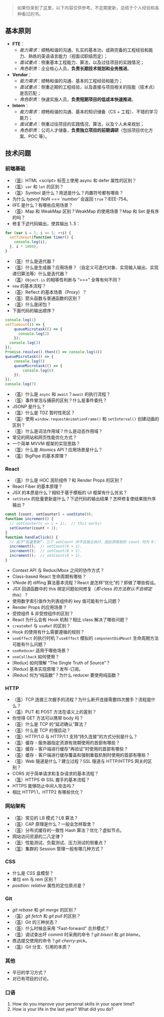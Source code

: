 > 如果你来到了这里，以下内容仅供参考。不定期更新，总结于个人经验和各种看过的书。


## 基本原则

* **FTE**：
  * *能力需求*：顺畅和谐的沟通、扎实的基本功、成熟完备的工程经验和能力、熟练的英语语言能力（视面试职级而定）；
  * *面试重点*：侧重基本工程能力、算法，以及过往项目的实践情况；
  * *角色职责*：企业核心人员，**负责长期技术规划和业务推进**。
* **Vendor**：
  * *能力需求*：顺畅和谐的沟通、基本的工程经验和能力；
  * *面试重点*：侧重近期的工程经验，以及直接与项目相关的技能（技术点）是否匹配；
  * *角色职责*：快速实施人员，**负责短期项目的低成本快速推进**。
* **Intern**：
  * *能力需求*：顺畅和谐的沟通、基本的知识储备（CS + 工程）、不错的学习能力；
  * *面试重点*：侧重过往项目的实践情况、算法，以及个人未来规划；
  * *角色职责*：公司人才储备，**负责独立项目的前期调研**（包括项目优化方案、POC 等）。

## 技术问题

### 前端基础

* （<a target="_blank" href="https://yhspy.com/2020/12/08/%E3%80%8AJavaScript-%E9%AB%98%E7%BA%A7%E7%A8%8B%E5%BA%8F%E8%AE%BE%E8%AE%A1%EF%BC%88%E7%AC%AC%E5%9B%9B%E7%89%88%EF%BC%89%E3%80%8B%E8%AF%BB%E4%B9%A6%E7%AC%94%E8%AE%B0%EF%BC%88%E7%AC%AC-1-7-%E7%AB%A0%EF%BC%89/#93">答</a>）HTML \<script\> 标签上使用 async 和 defer 属性的区别？
* （<a target="_blank" href="https://yhspy.com/2020/12/08/%E3%80%8AJavaScript-%E9%AB%98%E7%BA%A7%E7%A8%8B%E5%BA%8F%E8%AE%BE%E8%AE%A1%EF%BC%88%E7%AC%AC%E5%9B%9B%E7%89%88%EF%BC%89%E3%80%8B%E8%AF%BB%E4%B9%A6%E7%AC%94%E8%AE%B0%EF%BC%88%E7%AC%AC-1-7-%E7%AB%A0%EF%BC%89/#126">答</a>）`var` 和 `let` 的区别？
* （<a target="_blank" href="https://yhspy.com/2020/12/08/%E3%80%8AJavaScript-%E9%AB%98%E7%BA%A7%E7%A8%8B%E5%BA%8F%E8%AE%BE%E8%AE%A1%EF%BC%88%E7%AC%AC%E5%9B%9B%E7%89%88%EF%BC%89%E3%80%8B%E8%AF%BB%E4%B9%A6%E7%AC%94%E8%AE%B0%EF%BC%88%E7%AC%AC-1-7-%E7%AB%A0%EF%BC%89/#171">答</a>）Symbol 是什么？用途是什么？内置符号都有哪些？
* 为什么 *typeof NaN === ‘number’* 会返回 `true`？IEEE-754。
* IIFE 是什么？有哪些应用场景？
* （<a target="_blank" href="https://yhspy.com/2020/12/08/%E3%80%8AJavaScript-%E9%AB%98%E7%BA%A7%E7%A8%8B%E5%BA%8F%E8%AE%BE%E8%AE%A1%EF%BC%88%E7%AC%AC%E5%9B%9B%E7%89%88%EF%BC%89%E3%80%8B%E8%AF%BB%E4%B9%A6%E7%AC%94%E8%AE%B0%EF%BC%88%E7%AC%AC-1-7-%E7%AB%A0%EF%BC%89/#440">答</a>）Map 和 WeakMap 区别？WeakMap 的使用场景？Map 和 Set 是有序的吗？
* 修复下述代码输出，使其输出 1..5：

```javascript
for (var i = 1; i <= 5; ++i) {
  setTimeout(function timer() {
    console.log(i);
  }, i * 1000);
}
```

* （<a target="_blank" href="https://yhspy.com/2020/12/08/%E3%80%8AJavaScript-%E9%AB%98%E7%BA%A7%E7%A8%8B%E5%BA%8F%E8%AE%BE%E8%AE%A1%EF%BC%88%E7%AC%AC%E5%9B%9B%E7%89%88%EF%BC%89%E3%80%8B%E8%AF%BB%E4%B9%A6%E7%AC%94%E8%AE%B0%EF%BC%88%E7%AC%AC-1-7-%E7%AB%A0%EF%BC%89/#482">答</a>）什么是迭代器？
* （<a target="_blank" href="https://yhspy.com/2020/12/08/%E3%80%8AJavaScript-%E9%AB%98%E7%BA%A7%E7%A8%8B%E5%BA%8F%E8%AE%BE%E8%AE%A1%EF%BC%88%E7%AC%AC%E5%9B%9B%E7%89%88%EF%BC%89%E3%80%8B%E8%AF%BB%E4%B9%A6%E7%AC%94%E8%AE%B0%EF%BC%88%E7%AC%AC-1-7-%E7%AB%A0%EF%BC%89/#499">答</a>）什么是生成器？应用场景？（自定义可迭代对象、实现输入输出、实现递归算法等）什么是迭代器？
* （<a target="_blank" href="https://yhspy.com/2020/12/14/%E3%80%8AJavaScript-%E9%AB%98%E7%BA%A7%E7%A8%8B%E5%BA%8F%E8%AE%BE%E8%AE%A1%EF%BC%88%E7%AC%AC%E5%9B%9B%E7%89%88%EF%BC%89%E3%80%8B%E8%AF%BB%E4%B9%A6%E7%AC%94%E8%AE%B0%EF%BC%88%E7%AC%AC-8-11-%E7%AB%A0%EF%BC%89/#540">答</a>）`Object.is` 的相等性判断与 “===” 全等有何不同？
* `new` 的基本流程？
* （<a target="_blank" href="https://yhspy.com/2020/12/14/%E3%80%8AJavaScript-%E9%AB%98%E7%BA%A7%E7%A8%8B%E5%BA%8F%E8%AE%BE%E8%AE%A1%EF%BC%88%E7%AC%AC%E5%9B%9B%E7%89%88%EF%BC%89%E3%80%8B%E8%AF%BB%E4%B9%A6%E7%AC%94%E8%AE%B0%EF%BC%88%E7%AC%AC-8-11-%E7%AB%A0%EF%BC%89/#661">答</a>）Reflect 的基本场景（Proxy）？
* （<a target="_blank" href="https://yhspy.com/2020/12/14/%E3%80%8AJavaScript-%E9%AB%98%E7%BA%A7%E7%A8%8B%E5%BA%8F%E8%AE%BE%E8%AE%A1%EF%BC%88%E7%AC%AC%E5%9B%9B%E7%89%88%EF%BC%89%E3%80%8B%E8%AF%BB%E4%B9%A6%E7%AC%94%E8%AE%B0%EF%BC%88%E7%AC%AC-8-11-%E7%AB%A0%EF%BC%89/#707">答</a>）箭头函数与普通函数的区别？
* （<a target="_blank" href="https://yhspy.com/2020/12/14/%E3%80%8AJavaScript-%E9%AB%98%E7%BA%A7%E7%A8%8B%E5%BA%8F%E8%AE%BE%E8%AE%A1%EF%BC%88%E7%AC%AC%E5%9B%9B%E7%89%88%EF%BC%89%E3%80%8B%E8%AF%BB%E4%B9%A6%E7%AC%94%E8%AE%B0%EF%BC%88%E7%AC%AC-8-11-%E7%AB%A0%EF%BC%89/#707">答</a>）什么是闭包？
* 下面代码的输出顺序？

```javascript
console.log(1)
setTimeout(() => {
    queueMicrotask(() => {
      console.log(2)
    });
  console.log(3)
});
Promise.resolve().then(() => console.log(4))
queueMicrotask(() => {
    console.log(5)
    queueMicrotask(() => {
        console.log(6)
    });
});
console.log(7)
```

* （<a target="_blank" href="https://yhspy.com/2020/12/14/%E3%80%8AJavaScript-%E9%AB%98%E7%BA%A7%E7%A8%8B%E5%BA%8F%E8%AE%BE%E8%AE%A1%EF%BC%88%E7%AC%AC%E5%9B%9B%E7%89%88%EF%BC%89%E3%80%8B%E8%AF%BB%E4%B9%A6%E7%AC%94%E8%AE%B0%EF%BC%88%E7%AC%AC-8-11-%E7%AB%A0%EF%BC%89/#840">答</a>）什么是 `async` 和 `await`？`await` 的执行流程？
* （<a target="_blank" href="https://yhspy.com/2020/12/18/%E3%80%8AJavaScript-%E9%AB%98%E7%BA%A7%E7%A8%8B%E5%BA%8F%E8%AE%BE%E8%AE%A1%EF%BC%88%E7%AC%AC%E5%9B%9B%E7%89%88%EF%BC%89%E3%80%8B%E8%AF%BB%E4%B9%A6%E7%AC%94%E8%AE%B0%EF%BC%88%E7%AC%AC-12-17-%E7%AB%A0%EF%BC%89/#1176">答</a>）事件冒泡与捕获的区别？什么是事件委托？
* JSONP 是什么？
* （<a target="_blank" href="https://yhspy.com/2020/12/08/%E3%80%8AJavaScript-%E9%AB%98%E7%BA%A7%E7%A8%8B%E5%BA%8F%E8%AE%BE%E8%AE%A1%EF%BC%88%E7%AC%AC%E5%9B%9B%E7%89%88%EF%BC%89%E3%80%8B%E8%AF%BB%E4%B9%A6%E7%AC%94%E8%AE%B0%EF%BC%88%E7%AC%AC-1-7-%E7%AB%A0%EF%BC%89/#278">答</a>）什么是 TDZ 暂时性死区？
* （<a target="_blank" href="https://yhspy.com/2020/12/24/%E3%80%8AJavaScript-%E9%AB%98%E7%BA%A7%E7%A8%8B%E5%BA%8F%E8%AE%BE%E8%AE%A1%EF%BC%88%E7%AC%AC%E5%9B%9B%E7%89%88%EF%BC%89%E3%80%8B%E8%AF%BB%E4%B9%A6%E7%AC%94%E8%AE%B0%EF%BC%88%E7%AC%AC-18-28-%E7%AB%A0%EF%BC%89/#1317">答</a>）使用 `window.requestAnimationFrame()` 和 `setInterval()` 创建动画的区别？
* （<a target="_blank" href="https://yhspy.com/2021/02/05/%E3%80%8A%E4%BD%A0%E4%B8%8D%E7%9F%A5%E9%81%93%E7%9A%84%20JavaScript%E3%80%8B%E8%AF%BB%E4%B9%A6%E7%AC%94%E8%AE%B0%EF%BC%88%E4%B8%8A%EF%BC%89/#14">答</a>）什么是词法作用域？什么是动态作用域？
* 常见的网站和网页性能优化方式？
* 一个简单 MVVM 框架的实现思路？
* （<a target="_blank" href="https://yhspy.com/2020/12/24/%E3%80%8AJavaScript-%E9%AB%98%E7%BA%A7%E7%A8%8B%E5%BA%8F%E8%AE%BE%E8%AE%A1%EF%BC%88%E7%AC%AC%E5%9B%9B%E7%89%88%EF%BC%89%E3%80%8B%E8%AF%BB%E4%B9%A6%E7%AC%94%E8%AE%B0%EF%BC%88%E7%AC%AC-18-28-%E7%AB%A0%EF%BC%89/#1452">答</a>）什么是 Atomics API？应用场景是什么？
* （<a target="_blank" href="https://yhspy.com/2017/04/24/BigPipe-%E5%8E%9F%E7%90%86%E5%AE%9E%E7%8E%B0%E4%B8%8E%E4%BD%BF%E7%94%A8%E5%9C%BA%E6%99%AF%E5%88%86%E6%9E%90/">答</a>）BigPipe 的基本原理？


### React

* （<a target="_blank" href="https://yhspy.com/2019/04/26/React-%E7%9F%A5%E8%AF%86%E7%82%B9%E6%95%B4%E7%90%86/">答</a>）什么是 HOC 高阶组件？和 Render Props 的区别？
* React Fiber 的基本原理？
* JSX 的本质是什么？相较于基于模板的 UI 框架有什么优劣？
* `setState` 的批量更新是什么？下述代码的输出结果？怎样修复使结果按升序输出？

```javascript
const [count, setCounter] = useState(0);
function increment() {
  // setCounter(c => c + 1);  // this works!
  setCounter(count + 1);
}
function handleClick() {
  // 由于“批量更新”，三个 setCount 并不会独立执行，因此获取到的 count 均为 0；
  increment();  // setCount(0 + 1).
  increment();  // setCount(0 + 1).
  increment();  // setCount(0 + 1).
}
```

* Context API 与 Redux/Mbox 之间的协作方式？
* Class-based React 生命周期有哪些？
* VNode 的 diffing 算法基本流程？React 是怎样“优化”的？即做了哪些假设。
* JSX 回调函数中的 this 绑定问题如何修复（*即 class 的方法默认不会绑定 this*）？
* 使用数字索引值作为列表组件的 key 值可能有什么问题？
* Render Props 的应用场景？
* 受控组件 & 非受控组件的区别？
* React 为什么会有 Hook 机制？相比 class 解决了哪些问题？
* `createRef` 与 `useRef` 的区别？
* Hook 的使用有什么需要遵循的规则？
* `useEffect` 的执行时机？`useEffect` 模拟的 `componentDidMount` 生命周期方法可能有什么问题？
* `useReducer` 适用于哪些场景？
* `useCallback` 如何使用？
* [Redux] 如何理解 “The Single Truth of Source”？
* [Redux] 基本实现原理？发布-订阅。
* [Redux] 何为“纯函数”？为什么 reducer 要使用纯函数？

### HTTP

* （<a target="_blank" href="https://yhspy.com/2017/03/09/HTTP-%E5%9F%BA%E7%A1%80%E6%95%B4%E7%90%86/">答</a>）TCP 连接三次握手的流程？为什么断开连接需要四次握手？流程是什么？
* （<a target="_blank" href="https://yhspy.com/2021/02/19/%E3%80%8AHTTP-%E6%9D%83%E5%A8%81%E6%8C%87%E5%8D%97%E3%80%8B%E8%AF%BB%E4%B9%A6%E7%AC%94%E8%AE%B0%EF%BC%88%E7%AC%AC-1-6-%E7%AB%A0%EF%BC%89/#51">答</a>）PUT 和 POST 方法在语义上的差别？
* 你觉得 GET 方法可以携带 body 吗？
* （<a target="_blank" href="https://yhspy.com/2021/02/19/%E3%80%8AHTTP-%E6%9D%83%E5%A8%81%E6%8C%87%E5%8D%97%E3%80%8B%E8%AF%BB%E4%B9%A6%E7%AC%94%E8%AE%B0%EF%BC%88%E7%AC%AC-1-6-%E7%AB%A0%EF%BC%89/#81">答</a>）什么是 TCP 的“延迟确认”算法？
* （<a target="_blank" href="https://yhspy.com/2021/02/19/%E3%80%8AHTTP-%E6%9D%83%E5%A8%81%E6%8C%87%E5%8D%97%E3%80%8B%E8%AF%BB%E4%B9%A6%E7%AC%94%E8%AE%B0%EF%BC%88%E7%AC%AC-1-6-%E7%AB%A0%EF%BC%89/#81">答</a>）什么是 TCP 的慢启动？
* （<a target="_blank" href="https://yhspy.com/2021/02/19/%E3%80%8AHTTP-%E6%9D%83%E5%A8%81%E6%8C%87%E5%8D%97%E3%80%8B%E8%AF%BB%E4%B9%A6%E7%AC%94%E8%AE%B0%EF%BC%88%E7%AC%AC-1-6-%E7%AB%A0%EF%BC%89/#93">答</a>）HTTP/1.0 与 HTTP/1.1 支持“持久连接”的方式分别是什么？
* （<a target="_blank" href="http://localhost/2021/02/22/%E3%80%8AHTTP%20%E6%9D%83%E5%A8%81%E6%8C%87%E5%8D%97%E3%80%8B%E8%AF%BB%E4%B9%A6%E7%AC%94%E8%AE%B0%EF%BC%88%E7%AC%AC%207-15%E3%80%8120%20%E7%AB%A0%EF%BC%89/#185">答</a>）缓存 - 服务器指定资源有效期使用的首部有哪些？
* （<a target="_blank" href="http://localhost/2021/02/22/%E3%80%8AHTTP%20%E6%9D%83%E5%A8%81%E6%8C%87%E5%8D%97%E3%80%8B%E8%AF%BB%E4%B9%A6%E7%AC%94%E8%AE%B0%EF%BC%88%E7%AC%AC%207-15%E3%80%8120%20%E7%AB%A0%EF%BC%89/#186">答</a>）缓存 - 客户端进行缓存“再验证”时使用的首部有哪些？
* （<a target="_blank" href="http://localhost/2021/02/22/%E3%80%8AHTTP%20%E6%9D%83%E5%A8%81%E6%8C%87%E5%8D%97%E3%80%8B%E8%AF%BB%E4%B9%A6%E7%AC%94%E8%AE%B0%EF%BC%88%E7%AC%AC%207-15%E3%80%8120%20%E7%AB%A0%EF%BC%89/#186">答</a>）缓存 - 客户端进行缓存覆盖和强制重载机制时使用的首部有哪些？
* （<a target="_blank" href="http://localhost/2021/02/22/%E3%80%8AHTTP%20%E6%9D%83%E5%A8%81%E6%8C%87%E5%8D%97%E3%80%8B%E8%AF%BB%E4%B9%A6%E7%AC%94%E8%AE%B0%EF%BC%88%E7%AC%AC%207-15%E3%80%8120%20%E7%AB%A0%EF%BC%89/#217">答</a>）Web 隧道是什么？建立过程？SSL 隧道与 HTTP/HTTPS 网关的区别？
* CORS 对于简单请求和复杂请求的基本流程？
* （<a target="_blank" href="http://localhost/2021/02/22/%E3%80%8AHTTP%20%E6%9D%83%E5%A8%81%E6%8C%87%E5%8D%97%E3%80%8B%E8%AF%BB%E4%B9%A6%E7%AC%94%E8%AE%B0%EF%BC%88%E7%AC%AC%207-15%E3%80%8120%20%E7%AB%A0%EF%BC%89/#341">答</a>）HTTPS 中 SSL 握手的基本流程？
* HTTPS 能够防止中间人攻击吗？
* 相比 HTTP1.1，HTTP2 有哪些优化？

### 网站架构

* （<a target="_blank" href="https://yhspy.com/2017/04/29/%E3%80%8A%E5%A4%A7%E5%9E%8B%E7%BD%91%E7%AB%99%E6%8A%80%E6%9C%AF%E6%9E%B6%E6%9E%84%20-%20%E6%A0%B8%E5%BF%83%E5%8E%9F%E7%90%86%E4%B8%8E%E6%A1%88%E4%BE%8B%E5%88%86%E6%9E%90%E3%80%8B%E8%AF%BB%E4%B9%A6%E7%AC%94%E8%AE%B0/#99">答</a>）常见的 LB 模式？LB 算法？
* （<a target="_blank" href="https://yhspy.com/2017/04/29/%E3%80%8A%E5%A4%A7%E5%9E%8B%E7%BD%91%E7%AB%99%E6%8A%80%E6%9C%AF%E6%9E%B6%E6%9E%84%20-%20%E6%A0%B8%E5%BF%83%E5%8E%9F%E7%90%86%E4%B8%8E%E6%A1%88%E4%BE%8B%E5%88%86%E6%9E%90%E3%80%8B%E8%AF%BB%E4%B9%A6%E7%AC%94%E8%AE%B0/#78">答</a>）CAP 原理是什么？一般会怎样取舍？
* （<a target="_blank" href="https://yhspy.com/2017/04/29/%E3%80%8A%E5%A4%A7%E5%9E%8B%E7%BD%91%E7%AB%99%E6%8A%80%E6%9C%AF%E6%9E%B6%E6%9E%84%20-%20%E6%A0%B8%E5%BF%83%E5%8E%9F%E7%90%86%E4%B8%8E%E6%A1%88%E4%BE%8B%E5%88%86%E6%9E%90%E3%80%8B%E8%AF%BB%E4%B9%A6%E7%AC%94%E8%AE%B0/#106">答</a>）分布式缓存的一致性 Hash 算法？优化？虚拟节点。
* 网站访问资源的二八定律？
* （<a target="_blank" href="https://yhspy.com/2017/04/29/%E3%80%8A%E5%A4%A7%E5%9E%8B%E7%BD%91%E7%AB%99%E6%8A%80%E6%9C%AF%E6%9E%B6%E6%9E%84%20-%20%E6%A0%B8%E5%BF%83%E5%8E%9F%E7%90%86%E4%B8%8E%E6%A1%88%E4%BE%8B%E5%88%86%E6%9E%90%E3%80%8B%E8%AF%BB%E4%B9%A6%E7%AC%94%E8%AE%B0/#39">答</a>）性能测试、负载测试、压力测试的侧重点？
* （<a target="_blank" href="https://yhspy.com/2017/04/29/%E3%80%8A%E5%A4%A7%E5%9E%8B%E7%BD%91%E7%AB%99%E6%8A%80%E6%9C%AF%E6%9E%B6%E6%9E%84%20-%20%E6%A0%B8%E5%BF%83%E5%8E%9F%E7%90%86%E4%B8%8E%E6%A1%88%E4%BE%8B%E5%88%86%E6%9E%90%E3%80%8B%E8%AF%BB%E4%B9%A6%E7%AC%94%E8%AE%B0/#71">答</a>）集群的 Session 管理一般有哪几种方式？

### CSS

* 什么是 CSS 盒模型？
* 单位 em 与 rem 区别？
* *position: relative* 属性的定位原点是？

### Git

* *git rebase* 和 *git merge* 的区别？
* （<a target="_blank" href="https://yhspy.com/2020/10/19/%E3%80%8APro-Git-2nd-Edition%E3%80%8B%E8%AF%BB%E4%B9%A6%E7%AC%94%E8%AE%B0%EF%BC%88%E7%AC%AC%201-6%20%E7%AB%A0%EF%BC%89/#44">答</a>）*git fetch* 和 *git pull* 的区别？
* （<a target="_blank" href="https://yhspy.com/2020/10/19/%E3%80%8APro-Git-2nd-Edition%E3%80%8B%E8%AF%BB%E4%B9%A6%E7%AC%94%E8%AE%B0%EF%BC%88%E7%AC%AC%201-6%20%E7%AB%A0%EF%BC%89/#14">答</a>）Git 的三种状态？
* （<a target="_blank" href="https://yhspy.com/2020/10/19/%E3%80%8APro-Git-2nd-Edition%E3%80%8B%E8%AF%BB%E4%B9%A6%E7%AC%94%E8%AE%B0%EF%BC%88%E7%AC%AC%201-6%20%E7%AB%A0%EF%BC%89/#63">答</a>）什么时候会采用 “Fast-forward” 合并模式？
* （<a target="_blank" href="https://yhspy.com/2020/11/02/%E3%80%8APro-Git-2nd-Edition%E3%80%8B%E8%AF%BB%E4%B9%A6%E7%AC%94%E8%AE%B0%EF%BC%88%E7%AC%AC%207-10%20%E7%AB%A0%EF%BC%89/#275">答</a>）调试查出坏 commit 时采用的命令？*git bisect* 和 *git blame*。
* 拣选提交使用的命令？*git cherry-pick*。
* （<a target="_blank" href="https://yhspy.com/2020/11/02/%E3%80%8APro-Git-2nd-Edition%E3%80%8B%E8%AF%BB%E4%B9%A6%E7%AC%94%E8%AE%B0%EF%BC%88%E7%AC%AC%207-10%20%E7%AB%A0%EF%BC%89/#415">答</a>）Git 分支、引用的本质？

### 其他

* 平日的学习方式？
* 对已有项目的讨论。

### 口语

1. How do you improve your personal skills in your spare time?
2. How is your life in the last year? What did you do?
